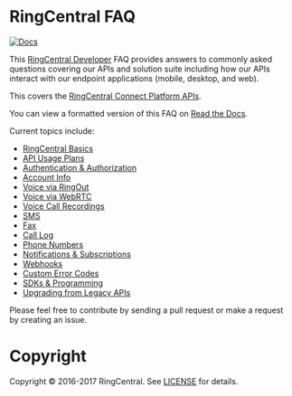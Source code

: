 RingCentral FAQ
===============

[![Docs][docs-readthedocs-svg]][docs-readthedocs-link]

This [RingCentral Developer](https://developers.ringcentral.com) FAQ provides answers to commonly asked questions covering our APIs and solution suite including how our APIs interact with our endpoint applications (mobile, desktop, and web).

This covers the [RingCentral Connect Platform APIs](https://developers.ringcentral.com).

You can view a formatted version of this FAQ on [Read the Docs](http://ringcentral-faq.readthedocs.org/).

Current topics include:

* [RingCentral Basics](docs/basics.md)
* [API Usage Plans](docs/api_usage_plan.md)
* [Authentication & Authorization](docs/oauth.md)
* [Account Info](docs/account.md)
* [Voice via RingOut](docs/voice_ringout.md)
* [Voice via WebRTC](docs/voice_webrtc.md)
* [Voice Call Recordings](docs/voice_recording.md)
* [SMS](docs/sms.md)
* [Fax](docs/fax.md)
* [Call Log](docs/call_log.md)
* [Phone Numbers](docs/phone_numbers.md)
* [Notifications & Subscriptions](docs/notifications_subscriptions.md)
* [Webhooks](docs/webhooks.md)
* [Custom Error Codes](docs/errors.md)
* [SDKs & Programming](docs/sdks_programming.md)
* [Upgrading from Legacy APIs](docs/legacy_ringout_faxout_apis.md)

Please feel free to contribute by sending a pull request or make a request by creating an issue.

# Copyright

Copyright &copy; 2016-2017 RingCentral. See [LICENSE][] for details.

 [docs-readthedocs-svg]: https://img.shields.io/badge/docs-readthedocs-blue.svg
 [docs-readthedocs-link]: http://ringcentral-faq.readthedocs.org/
 [license]: LICENSE.md
